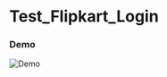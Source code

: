 # Test_Flipkart_Login

### Demo
![Demo](https://user-images.githubusercontent.com/47845585/90977989-ca800080-e567-11ea-90db-2c11bd30a52c.gif)

